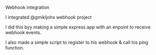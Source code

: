 Webhook integration

I integrated @gmikljohs webhook project

I did this byy making a simple express app with an enpoint to receive webhook events. 

I also made a simple script to register to his webhook & call his ping function. 